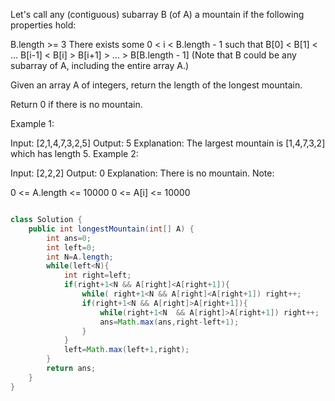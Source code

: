 Let's call any (contiguous) subarray B (of A) a mountain if the following properties hold:

B.length >= 3
There exists some 0 < i < B.length - 1 such that B[0] < B[1] < ... B[i-1] < B[i] > B[i+1] > ... > B[B.length - 1]
(Note that B could be any subarray of A, including the entire array A.)

Given an array A of integers, return the length of the longest mountain. 

Return 0 if there is no mountain.

Example 1:

Input: [2,1,4,7,3,2,5]
Output: 5
Explanation: The largest mountain is [1,4,7,3,2] which has length 5.
Example 2:

Input: [2,2,2]
Output: 0
Explanation: There is no mountain.
Note:

0 <= A.length <= 10000
0 <= A[i] <= 10000

```java

class Solution {
    public int longestMountain(int[] A) {
        int ans=0;
        int left=0;
        int N=A.length;
        while(left<N){
            int right=left;
            if(right+1<N && A[right]<A[right+1]){
                while( right+1<N && A[right]<A[right+1]) right++;
                if(right+1<N && A[right]>A[right+1]){
                    while(right+1<N  && A[right]>A[right+1]) right++;
                    ans=Math.max(ans,right-left+1);
                }
            }
            left=Math.max(left+1,right);
        }
        return ans;
    }
}
```
